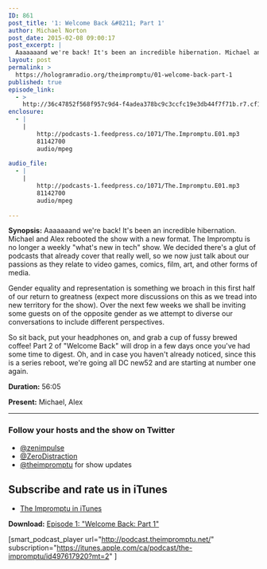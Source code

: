 ```yaml
---
ID: 861
post_title: '1: Welcome Back &#8211; Part 1'
author: Michael Norton
post_date: 2015-02-08 09:00:17
post_excerpt: |
  Aaaaaaand we're back! It's been an incredible hibernation. Michael and Alex rebooted the show with a new format. The Impromptu is no longer a weekly "what's new in tech" show. We decided there's a glut of podcasts that already cover that really well, so we now just talk about our passions as they relate to video games, comics, film, art, and other forms of media...
layout: post
permalink: >
  https://hologramradio.org/theimpromptu/01-welcome-back-part-1
published: true
episode_link:
  - >
    http://36c47852f568f957c9d4-f4adea378bc9c3ccfc19e3db44f7f71b.r7.cf1.rackcdn.com/The.Impromptu.E01.mp3
enclosure:
  - |
    |
        http://podcasts-1.feedpress.co/1071/The.Impromptu.E01.mp3
        81142700
        audio/mpeg
        
audio_file:
  - |
    |
        http://podcasts-1.feedpress.co/1071/The.Impromptu.E01.mp3
        81142700
        audio/mpeg
        
---
```

__Synopsis:__ Aaaaaaand we're back! It's been an incredible hibernation. Michael and Alex rebooted the show with a new format. The Impromptu is no longer a weekly "what's new in tech" show. We decided there's a glut of podcasts that already cover that really well, so we now just talk about our passions as they relate to video games, comics, film, art, and other forms of media.

Gender equality and representation is something we broach in this first half of our return to greatness (expect more discussions on this as we tread into new territory for the show). Over the next few weeks we shall be inviting some guests on of the opposite gender as we attempt to diverse our conversations to include different perspectives.

So sit back, put your headphones on, and grab a cup of fussy brewed coffee! Part 2 of "Welcome Back" will drop in a few days once you've had some time to digest. Oh, and in case you haven't already noticed, since this is a series reboot, we're going all DC new52 and are starting at number one again.

__Duration:__ 56:05

__Present:__ Michael, Alex

_________

### Follow your hosts and the show on Twitter
- [@zenimpulse](https://twitter.com/zenimpule)
- [@ZeroDistraction](https://twitter.com/zerodistraction)
- [@theimpromptu](https://twitter.com/theimpromptu) for show updates

## Subscribe and rate us in iTunes

- [The Impromptu in iTunes](https://itunes.apple.com/ca/podcast/the-impromptu/id497617920?mt=2)

__Download:__ [Episode 1: "Welcome Back: Part 1"](http://podcasts-1.feedpress.co/1071/The.Impromptu.E01.mp3)

[smart_podcast_player url="http://podcast.theimpromptu.net/" subscription="https://itunes.apple.com/ca/podcast/the-impromptu/id497617920?mt=2" ]